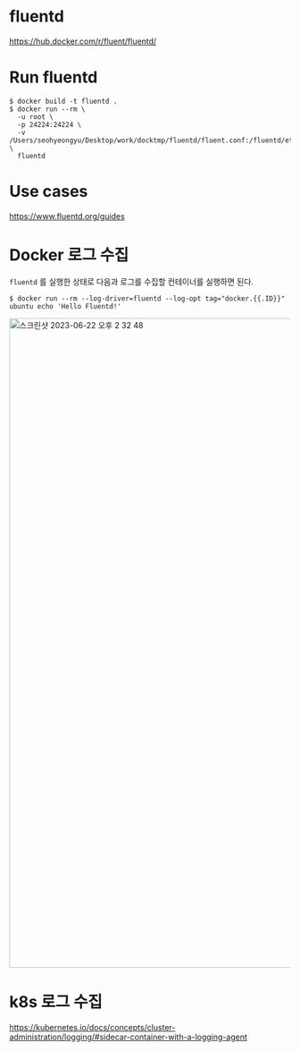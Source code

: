 # fluentd

https://hub.docker.com/r/fluent/fluentd/

# Run fluentd

```shell
$ docker build -t fluentd .
$ docker run --rm \
  -u root \
  -p 24224:24224 \
  -v /Users/seohyeongyu/Desktop/work/docktmp/fluentd/fluent.conf:/fluentd/etc/fluent.conf \
  fluentd
```

# Use cases
https://www.fluentd.org/guides

# Docker 로그 수집

`fluentd` 를 실행한 상태로 다음과 로그를 수집할 컨테이너를 실행하면 된다.

```shell
$ docker run --rm --log-driver=fluentd --log-opt tag="docker.{{.ID}}" ubuntu echo 'Hello Fluentd!'
```

<img width="1162" alt="스크린샷 2023-06-22 오후 2 32 48" src="https://github.com/omnipede/docktmp/assets/41066039/c230e947-2bae-4e2e-9dca-acf4789b9ce1">

# k8s 로그 수집

https://kubernetes.io/docs/concepts/cluster-administration/logging/#sidecar-container-with-a-logging-agent